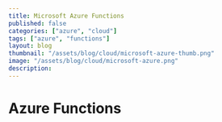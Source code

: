 ```yaml
---
title: Microsoft Azure Functions
published: false
categories: ["azure", "cloud"]
tags: ["azure", "functions"]
layout: blog
thumbnail: "/assets/blog/cloud/microsoft-azure-thumb.png"
image: "/assets/blog/cloud/microsoft-azure.png"
description: 
---
```


# Azure Functions


